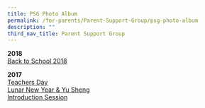 ```yaml
---
title: PSG Photo Album
permalink: /for-parents/Parent-Support-Group/psg-photo-album
description: ""
third_nav_title: Parent Support Group
---
```

**2018**   
[Back to School 2018](/for-parents/Parent-Support-Group/bts-2018)

  

**2017**   
[Teachers Day](/for-parents/Parent-Support-Group/teachers-day-2017)    
[Lunar New Year & Yu Sheng](/for-parents/Parent-Support-Group/2017-lunar-new-year)    
[Introduction Session](/for-parents/Parent-Support-Group/2017-psg-intro-session)